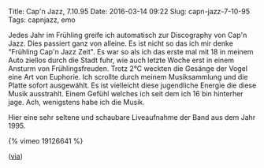 Title: Cap'n Jazz, 7.10.95
Date: 2016-03-14 09:22
Slug: capn-jazz-7-10-95
Tags: capnjazz, emo

Jedes Jahr im Frühling greife ich automatisch zur Discography von Cap'n Jazz. Dies passiert ganz von alleine. Es ist nicht so das ich mir denke "Frühling Cap'n Jazz Zeit". Es war so als ich das erste mal mit 18 in meinem Auto ziellos durch die Stadt fuhr, wie auch letzte Woche erst in einem Ansturm von Frühlingsfreuden. Trotz 2°C weckten die Gesänge der Vogel eine Art von Euphorie. Ich scrollte durch meinem Musiksammlung und die Platte sofort ausgewählt. Es ist vielleicht diese jugendliche Energie die diese Musik ausstrahlt. Einem Gefühl welches ich seit dem ich 16 bin hinterher jage. Ach, wenigstens habe ich die Musik.

Hier eine sehr seltene und schaubare Liveaufnahme der Band aus dem Jahr 1995.

{% vimeo 19126641 %}

([via](http://www.jadetree.com/features2/2016/1/18/interview-with-victor-villarreal))
